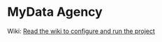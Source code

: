 # MyData Agency

Wiki: [Read the wiki to configure and run the project](https://github.com/sitra-ihan/MyData-Agency/wiki/01-Home)
